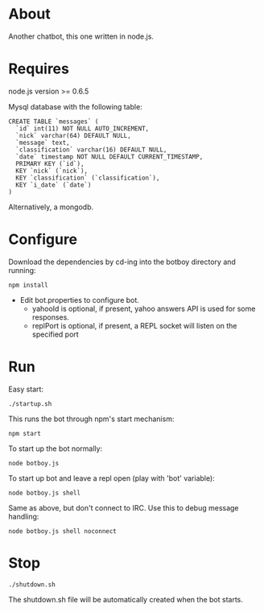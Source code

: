 About
=================
Another chatbot, this one written in node.js. 

Requires
=================
node.js version >= 0.6.5  

Mysql database with the following table:

	CREATE TABLE `messages` (
	  `id` int(11) NOT NULL AUTO_INCREMENT,
	  `nick` varchar(64) DEFAULT NULL,
	  `message` text,
	  `classification` varchar(16) DEFAULT NULL,
	  `date` timestamp NOT NULL DEFAULT CURRENT_TIMESTAMP,
	  PRIMARY KEY (`id`),
	  KEY `nick` (`nick`),
	  KEY `classification` (`classification`),
	  KEY `i_date` (`date`)
	)
	
Alternatively, a mongodb.

Configure
=================
Download the dependencies by cd-ing into the botboy directory and running:

    npm install

* Edit bot.properties to configure bot. 
  * yahooId is optional, if present, yahoo answers API is used for some responses. 
  * replPort is optional, if present, a REPL socket will listen on the specified port

Run
=================
Easy start:

    ./startup.sh

This runs the bot through npm's start mechanism:

    npm start

To start up the bot normally:

    node botboy.js
    
To start up bot and leave a repl open (play with 'bot' variable):

    node botboy.js shell
    
Same as above, but don't connect to IRC. Use this to debug message handling:

    node botboy.js shell noconnect

Stop
=================

    ./shutdown.sh
    
The shutdown.sh file will be automatically created when the bot starts.
